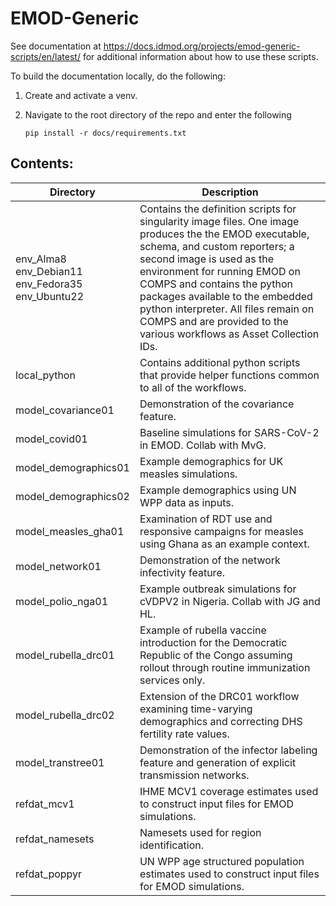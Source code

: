 # EMOD-Generic

See documentation at https://docs.idmod.org/projects/emod-generic-scripts/en/latest/ for
additional information about how to use these scripts.

To build the documentation locally, do the following:

1. Create and activate a venv.
2. Navigate to the root directory of the repo and enter the following

    ```
    pip install -r docs/requirements.txt
    ```
## Contents:

| Directory | Description |
| --- | --- |
| env_Alma8 <br /> env_Debian11 <br /> env_Fedora35 <br /> env_Ubuntu22 |  Contains the definition scripts for singularity image files. One image produces the the EMOD executable, schema, and custom reporters; a second image is used as the environment for running EMOD on COMPS and contains the python packages available to the embedded python interpreter. All files remain on COMPS and are provided to the various workflows as Asset Collection IDs. |
| local_python          | Contains additional python scripts that provide helper functions common to all of the workflows. |
| model_covariance01    | Demonstration of the covariance feature. |
| model_covid01         | Baseline simulations for SARS-CoV-2 in EMOD. Collab with MvG. |
| model_demographics01  | Example demographics for UK measles simulations. |
| model_demographics02  | Example demographics using UN WPP data as inputs. |
| model_measles_gha01   | Examination of RDT use and responsive campaigns for measles using Ghana as an example context. |
| model_network01       | Demonstration of the network infectivity feature. |
| model_polio_nga01     | Example outbreak simulations for cVDPV2 in Nigeria. Collab with JG and HL. |
| model_rubella_drc01   | Example of rubella vaccine introduction for the Democratic Republic of the Congo assuming rollout through routine immunization services only. |
| model_rubella_drc02   | Extension of the DRC01 workflow examining time-varying demographics and correcting DHS fertility rate values. |
| model_transtree01     | Demonstration of the infector labeling feature and generation of explicit transmission networks. |
| refdat_mcv1           | IHME MCV1 coverage estimates used to construct input files for EMOD simulations. |
| refdat_namesets       | Namesets used for region identification. |
| refdat_poppyr         | UN WPP age structured population estimates used to construct input files for EMOD simulations. |
